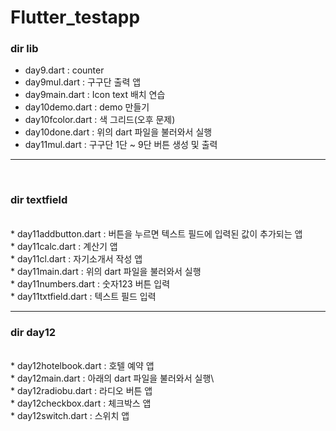 # Flutter_testapp

### dir lib

- day9.dart : counter
  <br>
- day9mul.dart : 구구단 출력 앱
  <br>
- day9main.dart : Icon text 배치 연습
  <br>
- day10demo.dart : demo 만들기
  <br>
- day10fcolor.dart : 색 그리드(오후 문제)
  <br>
- day10done.dart : 위의 dart 파일을 불러와서 실행
  <br>
- day11mul.dart : 구구단 1단 ~ 9단 버튼 생성 및 출력
  <br>

---

<br>

### dir textfield

<br>
* day11addbutton.dart : 버튼을 누르면 텍스트 필드에 입력된 값이 추가되는 앱
<br>
* day11calc.dart : 계산기 앱
<br>
* day11cl.dart : 자기소개서 작성 앱
<br>
* day11main.dart : 위의 dart 파일을 불러와서 실행
<br>
* day11numbers.dart : 숫자123 버튼 입력
<br>
* day11txtfield.dart : 텍스트 필드 입력
<br>

---

### dir day12

<br>
* day12hotelbook.dart : 호텔 예약 앱
<br>
* day12main.dart : 아래의 dart 파일을 불러와서 실행\
<br>
* day12radiobu.dart : 라디오 버튼 앱
<br>
* day12checkbox.dart : 체크박스 앱
<br>
* day12switch.dart : 스위치 앱
<br>
